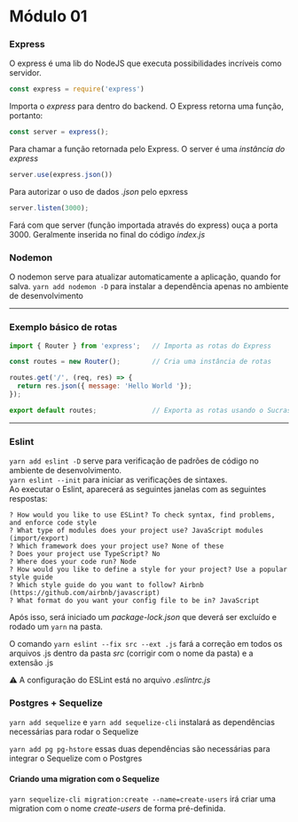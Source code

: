 # Módulo 01

### Express
O express é uma lib do NodeJS que executa possibilidades incríveis como servidor.

```js
const express = require('express')
```
Importa o *express* para dentro do backend. O Express retorna uma função, portanto:

```js
const server = express();
```
Para chamar a função retornada pelo Express. O server é uma *instância do express*

```js
server.use(express.json())
```
Para autorizar o uso de dados *.json* pelo epxress

```js
server.listen(3000);
```
Fará com que server (função importada através do express) ouça a porta 3000. Geralmente inserida no final do código *index.js*


### Nodemon
O nodemon serve para atualizar automaticamente a aplicação, quando for salva.
`yarn add nodemon -D` para instalar a dependência apenas no ambiente de desenvolvimento

<hr/>

### Exemplo básico de rotas

```js
import { Router } from 'express';   // Importa as rotas do Express

const routes = new Router();        // Cria uma instância de rotas

routes.get('/', (req, res) => {
  return res.json({ message: 'Hello World '});
});

export default routes;              // Exporta as rotas usando o Sucrase
```

<hr/>

### Eslint
`yarn add eslint -D` serve para verificação de padrões de código no ambiente de desenvolvimento. <br/>
`yarn eslint --init` para iniciar as verificações de sintaxes.<br/>
Ao executar o Eslint, aparecerá as seguintes janelas com as seguintes respostas:
```
? How would you like to use ESLint? To check syntax, find problems, and enforce code style
? What type of modules does your project use? JavaScript modules (import/export)
? Which framework does your project use? None of these
? Does your project use TypeScript? No
? Where does your code run? Node
? How would you like to define a style for your project? Use a popular style guide
? Which style guide do you want to follow? Airbnb (https://github.com/airbnb/javascript)
? What format do you want your config file to be in? JavaScript
```
Após isso, será iniciado um *package-lock.json* que deverá ser excluído e rodado um `yarn` na pasta.

O comando `yarn eslint --fix src --ext .js` fará a correção em todos os arquivos .js dentro da pasta *src* (corrigir com o nome da pasta) e a extensão .js

:warning: A configuração do ESLint está no arquivo *.eslintrc.js*

### Postgres + Sequelize
`yarn add sequelize` e `yarn add sequelize-cli` instalará as dependências necessárias para rodar o Sequelize

`yarn add pg pg-hstore` essas duas dependências são necessárias para integrar o Sequelize com o Postgres

#### Criando uma migration com o Sequelize
`yarn sequelize-cli migration:create --name=create-users` irá criar uma migration com o nome *create-users* de forma pré-definida.